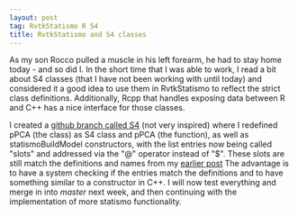 ```yaml
---
layout: post
tag: RvtkStatismo R S4
title: RvtkStatismo and S4 classes
---
```


As my son Rocco pulled a muscle in his left forearm, he had to stay home today - and so did I.
In the short time that I was able to work, I read a bit about S4 classes (that I have not been working with until today) and considered it a good idea to use them in RvtkStatismo to reflect the strict class definitions. Additionally, Rcpp that handles exposing data between R and C++ has a nice interface for those classes.

I created a [github branch called S4](https://github.com/zarquon42b/RvtkStatismo/tree/S4) (not very inspired) where I redefined pPCA (the class) as S4 class and pPCA (the function), as well as statismoBuildModel constructors, with the list entries now being called "slots" and addressed via the "@" operator instead of "$". These slots are still match the definitions and names from my [earlier post](/2014/06/24/RvtkpPCA/) The advantage is to have a system checking if the entries match the definitions and to have something similar to a constructor in C++. I will now test everything and merge in into *master* next week, and then continuing with the implementation of more statismo functionality.


